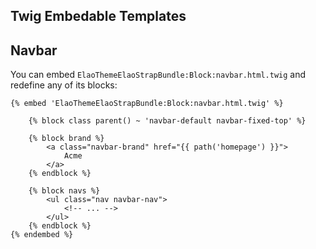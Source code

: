 Twig Embedable Templates
------------------------

## Navbar

You can embed `ElaoThemeElaoStrapBundle:Block:navbar.html.twig` and redefine any of its blocks:

```twig
{% embed 'ElaoThemeElaoStrapBundle:Block:navbar.html.twig' %}

    {% block class parent() ~ 'navbar-default navbar-fixed-top' %}

    {% block brand %}
        <a class="navbar-brand" href="{{ path('homepage') }}">
            Acme
        </a>
    {% endblock %}

    {% block navs %}
        <ul class="nav navbar-nav">
            <!-- ... -->
        </ul>
    {% endblock %}
{% endembed %}
```

